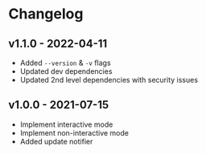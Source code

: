 # Changelog

## v1.1.0 - 2022-04-11

- Added `--version` & `-v` flags
- Updated dev dependencies
- Updated 2nd level dependencies with security issues

## v1.0.0 - 2021-07-15

- Implement interactive mode
- Implement non-interactive mode
- Added update notifier
